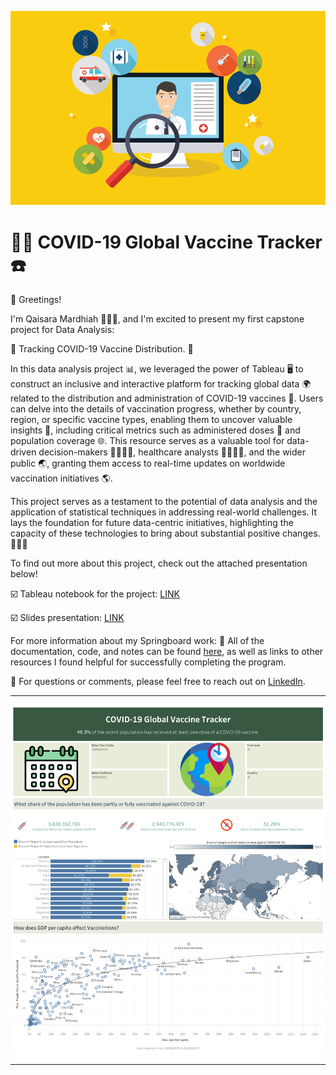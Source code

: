 ![alt text](
       https://github.com/qaisaraM/Healthcare-Fraud-Detection/blob/4eaf512e0ab5f49bc1731101841136d9f2b1aa21/JPG/IMAGE%202.png
      )



# 🕵️‍♀️ COVID-19 Global Vaccine Tracker ☎️

👋 Greetings!

I'm Qaisara Mardhiah 👩🏻‍💻, and I'm excited to present my first capstone project for Data Analysis:

💸 Tracking COVID-19 Vaccine Distribution. 📱

In this data analysis project 📊, we leveraged the power of Tableau 🖥️ to construct an inclusive and interactive platform for tracking global data 🌍 related to the distribution and administration of COVID-19 vaccines 💉. Users can delve into the details of vaccination progress, whether by country, region, or specific vaccine types, enabling them to uncover valuable insights 🧐, including critical metrics such as administered doses 💉 and population coverage 🌐. This resource serves as a valuable tool for data-driven decision-makers 👩‍💼👨‍💼, healthcare analysts 👩‍⚕️👨‍⚕️, and the wider public 🌏, granting them access to real-time updates on worldwide vaccination initiatives 🌎.

This project serves as a testament to the potential of data analysis and the application of statistical techniques in addressing real-world challenges. It lays the foundation for future data-centric initiatives, highlighting the capacity of these technologies to bring about substantial positive changes. 🎉💪🏻


To find out more about this project, check out the attached presentation below! 

☑️ Tableau notebook for the project: [LINK](https://github.com/qaisaraM/COVID-19-Global-Vaccine-Tracker/blob/845324b72ab414b7df93f562590f8181fd6c6287/Tableau/COVID-19%20Global%20Vaccine%20Tracker.twbx)  

☑️ Slides presentation: [LINK](https://github.com/qaisaraM/Healthcare-Fraud-Detection/blob/7c8c26da27bb608901dcc9c44c50a146f38a8758/CAPSTONE%20PROJECT%20-%20QAISARA%20MARDHIAH%20BT%20ROSLAN.pdf) 

For more information about my Springboard work: 
📝 All of the documentation, code, and notes can be found [here](https://github.com/qaisaraM/COVID-19-Global-Vaccine-Tracker.git), as well as links to other resources I found helpful for successfully completing the program. 

💬 For questions or comments, please feel free to reach out on [LinkedIn](https://www.linkedin.com/in/qaisara-mardhiah-roslan). 


--------------------------------------------------------------------------------------------------------------------------------


![alt text](https://github.com/qaisaraM/COVID-19-Global-Vaccine-Tracker/blob/845324b72ab414b7df93f562590f8181fd6c6287/COVID-19%20Global%20Vaccine%20Tracker%20-%20QAISARA%20MARDHIAH.png
      )
      
--------------------------------------------------------------------------------------------------------------------------------
